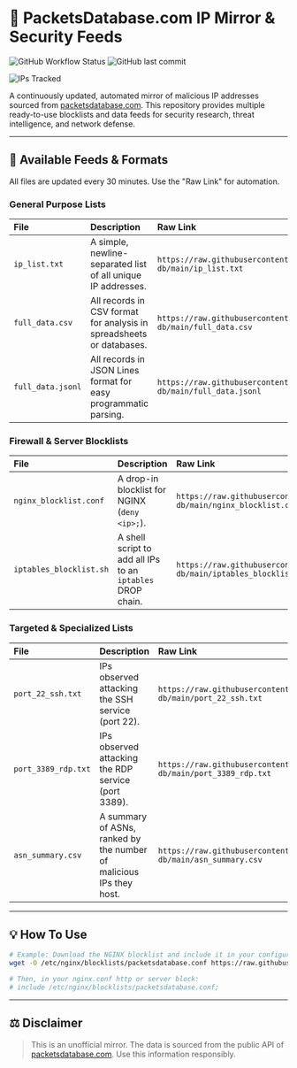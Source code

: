 # 📡 PacketsDatabase.com IP Mirror & Security Feeds

![GitHub Workflow Status](https://img.shields.io/github/actions/workflow/status/BlacKSnowDot0/packetsdatabase-db/update_data.yml?branch=main&style=for-the-badge)
![GitHub last commit](https://img.shields.io/github/last-commit/BlacKSnowDot0/packetsdatabase-db?style=for-the-badge&color=brightgreen)
<!--START_IP_COUNT_BADGE-->
![IPs Tracked](https://img.shields.io/badge/IPs%20Tracked-314412-blue?style=for-the-badge)
<!--END_IP_COUNT_BADGE-->

A continuously updated, automated mirror of malicious IP addresses sourced from [packetsdatabase.com](https://packetsdatabase.com/). This repository provides multiple ready-to-use blocklists and data feeds for security research, threat intelligence, and network defense.

---

## 📂 Available Feeds & Formats

All files are updated every 30 minutes. Use the "Raw Link" for automation.

### General Purpose Lists

| File                               | Description                                                               | Raw Link                                                                                     |
| :--------------------------------- | :------------------------------------------------------------------------ | :------------------------------------------------------------------------------------------- |
| `ip_list.txt`                      | A simple, newline-separated list of all unique IP addresses.              | `https://raw.githubusercontent.com/BlacKSnowDot0/packetsdatabase-db/main/ip_list.txt`                      |
| `full_data.csv`                    | All records in CSV format for analysis in spreadsheets or databases.      | `https://raw.githubusercontent.com/BlacKSnowDot0/packetsdatabase-db/main/full_data.csv`                    |
| `full_data.jsonl`                  | All records in JSON Lines format for easy programmatic parsing.           | `https://raw.githubusercontent.com/BlacKSnowDot0/packetsdatabase-db/main/full_data.jsonl`                  |

### Firewall & Server Blocklists

| File                               | Description                                                               | Raw Link                                                                                     |
| :--------------------------------- | :------------------------------------------------------------------------ | :------------------------------------------------------------------------------------------- |
| `nginx_blocklist.conf`             | A drop-in blocklist for NGINX (`deny <ip>;`).                             | `https://raw.githubusercontent.com/BlacKSnowDot0/packetsdatabase-db/main/nginx_blocklist.conf`             |
| `iptables_blocklist.sh`            | A shell script to add all IPs to an `iptables` DROP chain.                | `https://raw.githubusercontent.com/BlacKSnowDot0/packetsdatabase-db/main/iptables_blocklist.sh`            |

### Targeted & Specialized Lists

| File                               | Description                                                               | Raw Link                                                                                     |
| :--------------------------------- | :------------------------------------------------------------------------ | :------------------------------------------------------------------------------------------- |
| `port_22_ssh.txt`                  | IPs observed attacking the SSH service (port 22).                         | `https://raw.githubusercontent.com/BlacKSnowDot0/packetsdatabase-db/main/port_22_ssh.txt`                  |
| `port_3389_rdp.txt`                | IPs observed attacking the RDP service (port 3389).                       | `https://raw.githubusercontent.com/BlacKSnowDot0/packetsdatabase-db/main/port_3389_rdp.txt`                  |
| `asn_summary.csv`                  | A summary of ASNs, ranked by the number of malicious IPs they host.       | `https://raw.githubusercontent.com/BlacKSnowDot0/packetsdatabase-db/main/asn_summary.csv`                  |

---

## 💡 How To Use

```bash
# Example: Download the NGINX blocklist and include it in your configuration
wget -O /etc/nginx/blocklists/packetsdatabase.conf https://raw.githubusercontent.com/BlacKSnowDot0/packetsdatabase-db/main/nginx_blocklist.conf

# Then, in your nginx.conf http or server block:
# include /etc/nginx/blocklists/packetsdatabase.conf;
```

---

## ⚖️ Disclaimer

> This is an unofficial mirror. The data is sourced from the public API of [packetsdatabase.com](https://packetsdatabase.com/). Use this information responsibly.
